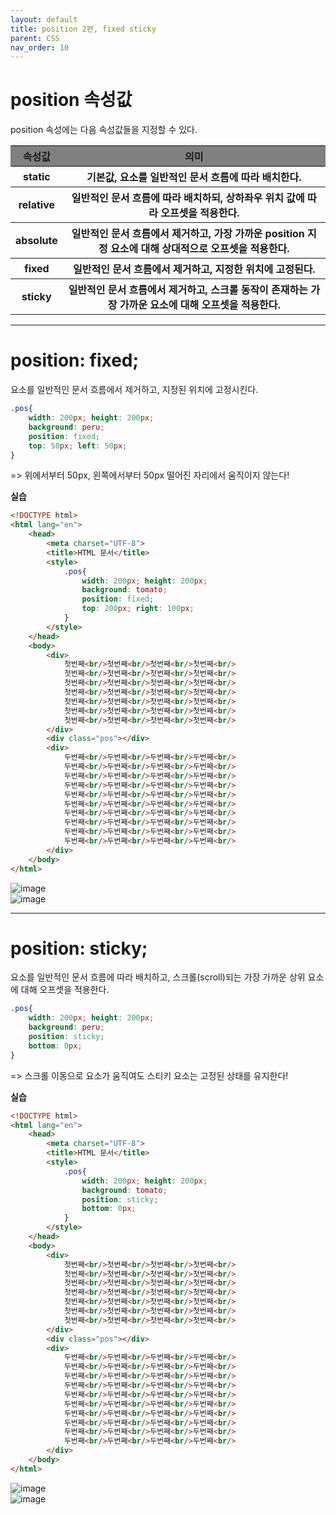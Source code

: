 ```yaml
---
layout: default
title: position 2편, fixed sticky
parent: CSS
nav_order: 10
---
```


# position 속성값  
position 속성에는 다음 속성값들을 지정할 수 있다.  

<table>
    <tr>
        <th style="background-color: gray;">속성값</th>
        <th style="background-color: gray;">의미</th>
    </tr>
    <tr>
        <th>static</th>
        <th>기본값, 요소를 일반적인 문서 흐름에 따라 배치한다.</th>
    </tr>
    <tr>
        <th>relative</th>
        <th>일반적인 문서 흐름에 따라 배치하되, 상하좌우 위치 값에 따라 오프셋을 적용한다.</th>
    </tr>
    <tr>
        <th>absolute</th>
        <th>
            일반적인 문서 흐름에서 제거하고,
            가장 가까운 position 지정 요소에 대해 상대적으로 오프셋을 적용한다.
        </th>
    </tr>
    <tr>
        <th>fixed</th>
        <th>일반적인 문서 흐름에서 제거하고, 지정한 위치에 고정된다.</th>
    </tr>
    <tr>
        <th>sticky</th>
        <th>
            일반적인 문서 흐름에서 제거하고,
            스크롤 동작이 존재하는 가장 가까운 요소에 대해 오프셋을 적용한다.
        </th>
    </tr>
</table>  

<hr>  

# position: fixed;  
요소를 일반적인 문서 흐름에서 제거하고, 지정된 위치에 고정시킨다.  

```css
.pos{
    width: 200px; height: 200px;
    background: peru;
    position: fixed;
    top: 50px; left: 50px;
}
```  
=> 위에서부터 50px, 왼쪽에서부터 50px 떨어진 자리에서 움직이지 않는다!  

**실습**  
````html
<!DOCTYPE html>
<html lang="en">
    <head>
        <meta charset="UTF-8">
        <title>HTML 문서</title>
        <style>
            .pos{
                width: 200px; height: 200px;
                background: tomato;
                position: fixed;
                top: 200px; right: 100px;
            }
        </style>
    </head>
    <body>
        <div>
            첫번째<br/>첫번째<br/>첫번째<br/>첫번째<br/>
            첫번째<br/>첫번째<br/>첫번째<br/>첫번째<br/>
            첫번째<br/>첫번째<br/>첫번째<br/>첫번째<br/>
            첫번째<br/>첫번째<br/>첫번째<br/>첫번째<br/>
            첫번째<br/>첫번째<br/>첫번째<br/>첫번째<br/>
            첫번째<br/>첫번째<br/>첫번째<br/>첫번째<br/>
            첫번째<br/>첫번째<br/>첫번째<br/>첫번째<br/>
        </div>
        <div class="pos"></div>
        <div>
            두번째<br/>두번째<br/>두번째<br/>두번째<br/>
            두번째<br/>두번째<br/>두번째<br/>두번째<br/>
            두번째<br/>두번째<br/>두번째<br/>두번째<br/>
            두번째<br/>두번째<br/>두번째<br/>두번째<br/>
            두번째<br/>두번째<br/>두번째<br/>두번째<br/>
            두번째<br/>두번째<br/>두번째<br/>두번째<br/>
            두번째<br/>두번째<br/>두번째<br/>두번째<br/>
            두번째<br/>두번째<br/>두번째<br/>두번째<br/>
            두번째<br/>두번째<br/>두번째<br/>두번째<br/>
            두번째<br/>두번째<br/>두번째<br/>두번째<br/>
        </div>
    </body>
</html>
````  
![image](https://github.com/jjsok73379/Java/assets/114732330/f3525521-0005-4d33-9c96-9612a6cc4bf9)  
![image](https://github.com/jjsok73379/Java/assets/114732330/6e48314d-bb7d-4f78-8ee8-c60703b37061)  

<hr>  

# position: sticky;  
요소를 일반적인 문서 흐름에 따라 배치하고, 스크롤(scroll)되는 가장 가까운 상위 요소에 대해 오프셋을 적용한다.  

```css
.pos{
    width: 200px; height: 200px;
    background: peru;
    position: sticky;
    bottom: 0px;
}
```  
=> 스크롤 이동으로 요소가 움직여도 스티키 요소는 고정된 상태를 유지한다!  

**실습**  
````html
<!DOCTYPE html>
<html lang="en">
    <head>
        <meta charset="UTF-8">
        <title>HTML 문서</title>
        <style>
            .pos{
                width: 200px; height: 200px;
                background: tomato;
                position: sticky;
                bottom: 0px;
            }
        </style>
    </head>
    <body>
        <div>
            첫번째<br/>첫번째<br/>첫번째<br/>첫번째<br/>
            첫번째<br/>첫번째<br/>첫번째<br/>첫번째<br/>
            첫번째<br/>첫번째<br/>첫번째<br/>첫번째<br/>
            첫번째<br/>첫번째<br/>첫번째<br/>첫번째<br/>
            첫번째<br/>첫번째<br/>첫번째<br/>첫번째<br/>
            첫번째<br/>첫번째<br/>첫번째<br/>첫번째<br/>
            첫번째<br/>첫번째<br/>첫번째<br/>첫번째<br/>
        </div>
        <div class="pos"></div>
        <div>
            두번째<br/>두번째<br/>두번째<br/>두번째<br/>
            두번째<br/>두번째<br/>두번째<br/>두번째<br/>
            두번째<br/>두번째<br/>두번째<br/>두번째<br/>
            두번째<br/>두번째<br/>두번째<br/>두번째<br/>
            두번째<br/>두번째<br/>두번째<br/>두번째<br/>
            두번째<br/>두번째<br/>두번째<br/>두번째<br/>
            두번째<br/>두번째<br/>두번째<br/>두번째<br/>
            두번째<br/>두번째<br/>두번째<br/>두번째<br/>
            두번째<br/>두번째<br/>두번째<br/>두번째<br/>
            두번째<br/>두번째<br/>두번째<br/>두번째<br/>
        </div>
    </body>
</html>
````  
![image](https://github.com/jjsok73379/Java/assets/114732330/0326eff5-973d-4783-9b2c-a64a8a317cab)  
![image](https://github.com/jjsok73379/Java/assets/114732330/0f9b3bc4-25e0-4502-959e-193cf1e409d8)